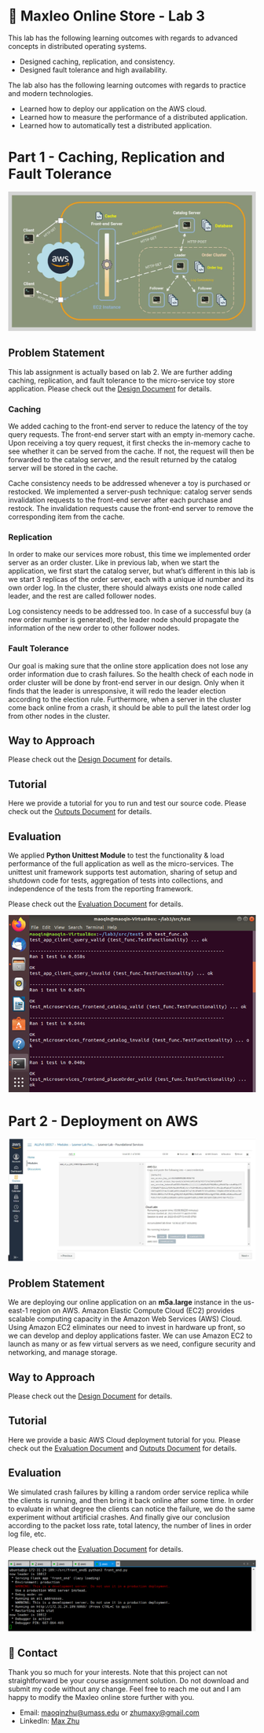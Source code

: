 # :teddy_bear: Maxleo Online Store - Lab 3



This lab has the following learning outcomes with regards to advanced concepts in distributed operating systems.
* Designed caching, replication, and consistency.
* Designed fault tolerance and high availability.



The lab also has the following learning outcomes with regards to practice and modern technologies.
* Learned how to deploy our application on the AWS cloud.
* Learned how to measure the performance of a distributed application.
* Learned how to automatically test a distributed application.


# Part 1 - Caching, Replication and Fault Tolerance



![overview](https://github.com/MaxyZhu75/Maxleo-Online-Store/blob/main/Lab3/summary/figures/Overview.png)



## Problem Statement



This lab assignment is actually based on lab 2. We are further adding caching, replication, and fault tolerance to the micro-service toy store application. Please check out the [Design Document](https://github.com/MaxyZhu75/Maxleo-Online-Store/blob/main/Lab3/summary/design/design%20document.pdf) for details.



### Caching



We added caching to the front-end server to reduce the latency of the toy query requests. The front-end server start with an empty in-memory cache. Upon receiving a toy query request, it first checks the in-memory cache to see whether it can be served from the cache. If not, the request will then be forwarded to the catalog server, and the result returned by the catalog server will be stored in the cache.



Cache consistency needs to be addressed whenever a toy is purchased or restocked. We implemented a server-push technique: catalog server sends invalidation requests to the front-end server after each purchase and restock. The invalidation requests cause the front-end server to remove the corresponding item from the cache.



### Replication



In order to make our services more robust, this time we implemented order server as an order cluster. Like in previous lab, when we start the application, we first start the catalog server, but what’s different in this lab is we start 3 replicas of the order server, each with a unique id number and its own order log. In the cluster, there should always exists one node called leader, and the rest are called follower nodes.



Log consistency needs to be addressed too. In case of a successful buy (a new order number is generated), the leader node should propagate the information of the new order to other follower nodes.



### Fault Tolerance



Our goal is making sure that the online store application does not lose any order information due to crash failures. So the health check of each node in order cluster will be done by front-end server in our design. Only when it finds that the leader is unresponsive, it will redo the leader election according to the election rule. Furthermore, when a server in the cluster come back online from a crash, it should be able to pull the latest order log from other nodes in the cluster.



## Way to Approach



Please check out the [Design Document](https://github.com/MaxyZhu75/Maxleo-Online-Store/blob/main/Lab3/summary/design/design%20document.pdf) for details.



## Tutorial



Here we provide a tutorial for you to run and test our source code. Please check out the [Outputs Document](https://github.com/MaxyZhu75/Maxleo-Online-Store/blob/main/Lab3/summary/design/design%20document.pdf) for details.



## Evaluation



We applied **Python Unittest Module** to test the functionality & load performance of the full application as well as the micro-services. The unittest unit framework supports test automation, sharing of setup and shutdown code for tests, aggregation of tests into collections, and independence of the tests from the reporting framework.



Please check out the [Evaluation Document](https://github.com/MaxyZhu75/Maxleo-Online-Store/blob/main/Lab3/summary/evaluation/evaluation%20document.pdf) for details.



![evaluation](https://github.com/MaxyZhu75/Maxleo-Online-Store/blob/main/Lab3/summary/figures/func.png)




# Part 2 - Deployment on AWS



![part2](https://github.com/MaxyZhu75/Maxleo-Online-Store/blob/main/Lab3/summary/figures/aws3.png)



## Problem Statement



We are deploying our online application on an **m5a.large** instance in the us-east-1 region on AWS. Amazon Elastic Compute Cloud (EC2) provides scalable computing capacity in the Amazon Web Services (AWS) Cloud. Using Amazon EC2 eliminates our need to invest in hardware up front, so we can develop and deploy applications faster. We can use Amazon EC2 to launch as many or as few virtual servers as we need, configure security and networking, and manage storage.



## Way to Approach
Please check out the [Design Document](https://github.com/MaxyZhu75/Maxleo-Online-Store/blob/main/Lab3/summary/design/design%20document.pdf) for details.



## Tutorial
Here we provide a basic AWS Cloud deployment tutorial for you. Please check out the [Evaluation Document](https://github.com/MaxyZhu75/Maxleo-Online-Store/blob/main/Lab3/summary/evaluation/evaluation%20document.pdf) and [Outputs Document](https://github.com/MaxyZhu75/Maxleo-Online-Store/blob/main/Lab3/summary/design/design%20document.pdf) for details.



## Evaluation



We simulated crash failures by killing a random order service replica while the clients is running, and then bring it back online after some time. In order to evaluate in what degree the clients can notice the failure, we do the same experiment without artificial crashes. And finally give our conclusion according to the packet loss rate, total latency, the number of lines in order log file, etc.



Please check out the [Evaluation Document](https://github.com/MaxyZhu75/Maxleo-Online-Store/blob/main/Lab3/summary/evaluation/evaluation%20document.pdf) for details.



![evaluation](https://github.com/MaxyZhu75/Maxleo-Online-Store/blob/main/Lab3/summary/figures/aws2.png)



## :calling: Contact
Thank you so much for your interests. Note that this project can not straightforward be your course assignment solution. Do not download and submit my code without any change. Feel free to reach me out and I am happy to modify the Maxleo online store further with you.
* Email: maoqinzhu@umass.edu or zhumaxy@gmail.com
* LinkedIn: [Max Zhu](https://www.linkedin.com/in/maoqin-zhu/)
